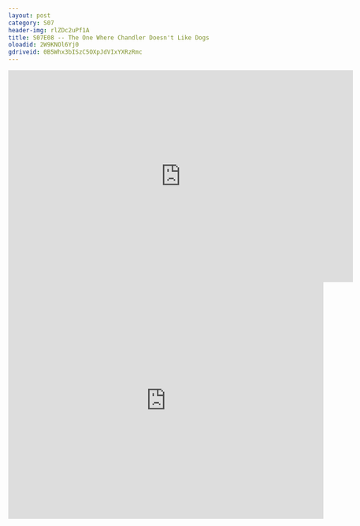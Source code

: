 ```yaml
---
layout: post 
category: S07 
header-img: rlZDc2uPf1A 
title: S07E08 -- The One Where Chandler Doesn't Like Dogs 
oloadid: 2W9KNOl6Yj0 
gdriveid: 0B5Whx3bISzC5OXpJdVIxYXRzRmc 
--- 
```

<!--more--> 
<iframe src='https://openload.co/embed/2W9KNOl6Yj0/' width='700' height='430' frameborder='0' scrolling='no' allowfullscreen='allowfullscreen'></iframe> 
<iframe src='https://drive.google.com/file/d/0B5Whx3bISzC5OXpJdVIxYXRzRmc/preview' width='640' height='480' frameborder='0' scrolling='no' allowfullscreen='allowfullscreen'></iframe> 